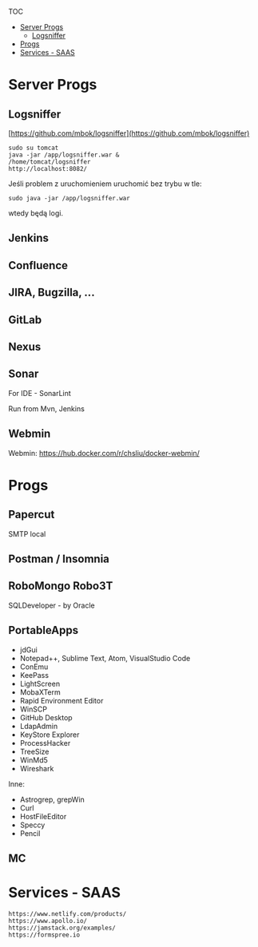 TOC
- [Server Progs](#server_progs)
    - [Logsniffer](#logsniffer)
- [Progs](#progs)
- [Services - SAAS](#saas)


# Server Progs <a name="server_progs"></a>

## Logsniffer <a name="logsniffer"></a>

[https://github.com/mbok/logsniffer](https://github.com/mbok/logsniffer)

    sudo su tomcat
    java -jar /app/logsniffer.war &    
    /home/tomcat/logsniffer
    http://localhost:8082/

Jeśli problem z uruchomieniem uruchomić bez trybu w tle:

    sudo java -jar /app/logsniffer.war

wtedy będą logi.



## Jenkins

## Confluence

## JIRA, Bugzilla, ...

## GitLab

## Nexus

## Sonar

For IDE - SonarLint

Run from Mvn, Jenkins

## Webmin

Webmin: https://hub.docker.com/r/chsliu/docker-webmin/




# Progs <a name="progs"></a>

## Papercut <a name="papercut"></a>

SMTP local

## Postman / Insomnia <a name="postman"></a>

## RoboMongo Robo3T <a name="postman"></a>

SQLDeveloper - by Oracle

## PortableApps 
- jdGui
- Notepad++, Sublime Text, Atom, VisualStudio Code
- ConEmu
- KeePass
- LightScreen
- MobaXTerm
- Rapid Environment Editor
- WinSCP
- GitHub Desktop
- LdapAdmin
- KeyStore Explorer
- ProcessHacker
- TreeSize
- WinMd5
- Wireshark

Inne:
- Astrogrep, grepWin
- Curl
- HostFileEditor
- Speccy
- Pencil


## MC



# Services - SAAS <a name="saas"></a>

```
https://www.netlify.com/products/
https://www.apollo.io/
https://jamstack.org/examples/
https://formspree.io
```
